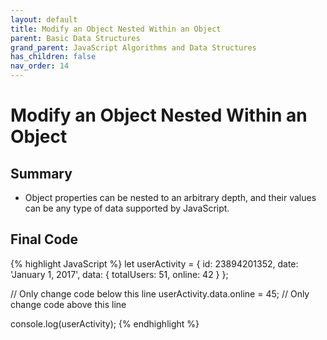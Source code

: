 ```yaml
---
layout: default
title: Modify an Object Nested Within an Object
parent: Basic Data Structures
grand_parent: JavaScript Algorithms and Data Structures
has_children: false
nav_order: 14
---
```

# Modify an Object Nested Within an Object
## Summary
- Object properties can be nested to an arbitrary depth, and their values can be any type of data supported by JavaScript.

## Final Code

{% highlight JavaScript %}
let userActivity = {
  id: 23894201352,
  date: 'January 1, 2017',
  data: {
    totalUsers: 51,
    online: 42
  }
};

// Only change code below this line
userActivity.data.online = 45;
// Only change code above this line

console.log(userActivity);
{% endhighlight %}